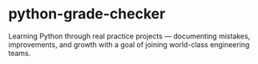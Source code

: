 # python-grade-checker
Learning Python through real practice projects — documenting mistakes, improvements, and growth with a goal of joining world-class engineering teams.
